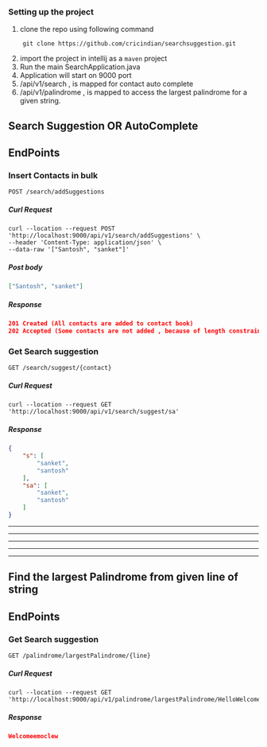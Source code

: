 ### Setting up the project

1. clone the repo using following command
```textmate
    git clone https://github.com/cricindian/searchsuggestion.git
```
2. import the project in intellij as a ``maven`` project
3. Run the main SearchApplication.java
4. Application will start on 9000 port
5. /api/v1/search , is mapped for contact auto complete  
6. /api/v1/palindrome , is mapped to access the largest palindrome for a given string.

## Search Suggestion OR AutoComplete

## EndPoints

### Insert Contacts in bulk
```textmate
POST /search/addSuggestions
```

##### Curl Request
```curl
curl --location --request POST 'http://localhost:9000/api/v1/search/addSuggestions' \
--header 'Content-Type: application/json' \
--data-raw '["Santosh", "sanket"]'
```

##### Post body
```json
["Santosh", "sanket"]
```

##### Response 
```json
201 Created (All contacts are added to contact book)
202 Accepted (Some contacts are not added , because of length constraint which is < 10)
```


### Get Search suggestion
```textmate
GET /search/suggest/{contact}
```

##### Curl Request
```textmate
curl --location --request GET 'http://localhost:9000/api/v1/search/suggest/sa'
```

##### Response 
```json
{
    "s": [
        "sanket",
        "santosh"
    ],
    "sa": [
        "sanket",
        "santosh"
    ]
}
```
------------------------------------------------------------------
------------------------------------------------------------------
------------------------------------------------------------------
------------------------------------------------------------------
------------------------------------------------------------------
## Find the largest Palindrome from given line of string

## EndPoints

### Get Search suggestion
```textmate
GET /palindrome/largestPalindrome/{line}
```

##### Curl Request
```textmate
curl --location --request GET 'http://localhost:9000/api/v1/palindrome/largestPalindrome/HelloWelcomeemoclewHelloolle'
```

##### Response 
```json
Welcomeemoclew
```
